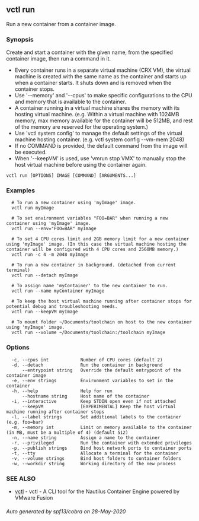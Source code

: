## vctl run

Run a new container from a container image.

### Synopsis

Create and start a container with the given name, from the specified container image, then run a command in it.
* Every container runs in a separate virtual machine (CRX VM), the virtual machine is created with the same name as the container and starts up when a container starts. It shuts down and is removed when the container stops.
* Use '--memory' and '--cpus' to make specific configurations to the CPU and memory that is available to the container.
* A container running in a virtual machine shares the memory with its hosting virtual machine. (e.g. Within a virtual machine with 1024MB memory, max memory available for the container will be 512MB, and rest of the memory are reserved for the operating system.)
* Use 'vctl system config' to manage the default settings of the virtual machine hosting container. (e.g. vctl system config --vm-mem 2048)
* If no COMMAND is provided, the default command from the image will be executed.
* When '--keepVM' is used, use 'vmrun stop VMX' to manually stop the host virtual machine before using the container again.

```
vctl run [OPTIONS] IMAGE [COMMAND] [ARGUMENTS...]
```

### Examples

```
  # To run a new container using 'myImage' image.
  vctl run myImage

  # To set environment variables "FOO=BAR" when running a new container using 'myImage' image.
  vctl run --env="FOO=BAR" myImage

  # To set 4 CPU cores limit and 2GB memory limit for a new container using 'myImage' image. (In this case the virtual machine hosting the container will be configured with 4 CPU cores and 2560MB memory.)
  vctl run -c 4 -m 2048 myImage

  # To run a new container in background. (detached from current terminal)
  vctl run --detach myImage

  # To assign name 'myContainer' to the new container to run.
  vctl run --name myContainer myImage

  # To keep the host virtual machine running after container stops for potential debug and troubleshooting needs.
  vctl run --keepVM myImage

  # To mount folder ~/Documents/toolchain on host to the new container using 'myImage' image.
  vctl run --volume ~/Documents/toolchain:/toolchain myImage
```

### Options

```
  -c, --cpus int            Number of CPU cores (default 2)
  -d, --detach              Run the container in background
      --entrypoint string   Override the default entrypoint of the container image
  -e, --env strings         Environment variables to set in the container
  -h, --help                Help for run
      --hostname string     Host name of the container
  -i, --interactive         Keep STDIN open even if not attached
      --keepVM              [EXPERIMENTAL] Keep the host virtual machine running after container stops
  -l, --label strings       Set additional labels to the container (e.g. foo=bar)
  -m, --memory int          Limit on memory available to the container (in MB, must be a multiple of 4) (default 512)
  -n, --name string         Assign a name to the container
  -r, --privileged          Run the container with extended privileges
  -p, --publish strings     Bind host network ports to container ports
  -t, --tty                 Allocate a terminal for the container
  -v, --volume strings      Bind host folders to container folders
  -w, --workdir string      Working directory of the new process
```

### SEE ALSO

* [vctl](vctl.md)	 - vctl - A CLI tool for the Nautilus Container Engine powered by VMware Fusion

###### Auto generated by spf13/cobra on 28-May-2020
